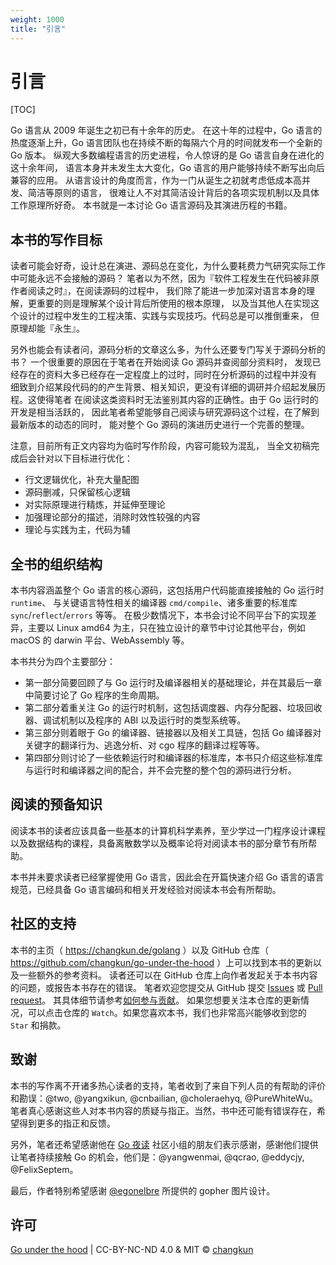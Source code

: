 ```yaml
---
weight: 1000
title: "引言"
---
```


# 引言

[TOC]

Go 语言从 2009 年诞生之初已有十余年的历史。
在这十年的过程中，Go 语言的热度逐渐上升，Go 语言团队也在持续不断的每隔六个月的时间就发布一个全新的 Go 版本。
纵观大多数编程语言的历史进程，令人惊讶的是 Go 语言自身在进化的这十余年间，
语言本身并未发生太大变化，Go 语言的用户能够持续不断写出向后兼容的应用。
从语言设计的角度而言，作为一门从诞生之初就考虑低成本高并发、简洁等原则的语言，
很难让人不对其简洁设计背后的各项实现机制以及具体工作原理所好奇。
本书就是一本讨论 Go 语言源码及其演进历程的书籍。

## 本书的写作目标

读者可能会好奇，设计总在演进、源码总在变化，为什么要耗费力气研究实际工作中可能永远不会接触的源码？
笔者以为不然，因为『软件工程发生在代码被非原作者阅读之时』，在阅读源码的过程中，
我们除了能进一步加深对语言本身的理解，更重要的则是理解某个设计背后所使用的根本原理，
以及当其他人在实现这个设计的过程中发生的工程决策、实践与实现技巧。代码总是可以推倒重来，
但原理却能『永生』。

另外也能会有读者问，源码分析的文章这么多，为什么还要专门写关于源码分析的书？
一个很重要的原因在于笔者在开始阅读 Go 源码并查阅部分资料时，
发现已经存在的资料大多已经存在一定程度上的过时，同时在分析源码的过程中并没有
细致到介绍某段代码的的产生背景、相关知识，更没有详细的调研并介绍起发展历程。这使得笔者
在阅读这类资料时无法鉴别其内容的正确性。由于 Go 运行时的开发是相当活跃的，
因此笔者希望能够自己阅读与研究源码这个过程，在了解到最新版本的动态的同时，
能对整个 Go 源码的演进历史进行一个完善的整理。

注意，目前所有正文内容均为临时写作阶段，内容可能较为混乱，
当全文初稿完成后会针对以下目标进行优化：
- 行文逻辑优化，补充大量配图
- 源码删减，只保留核心逻辑
- 对实际原理进行精炼，并延伸至理论
- 加强理论部分的描述，消除时效性较强的内容
- 理论与实践为主，代码为辅

## 全书的组织结构

本书内容涵盖整个 Go 语言的核心源码，这包括用户代码能直接接触的 Go 运行时 `runtime`、
与关键语言特性相关的编译器 `cmd/compile`、诸多重要的标准库 `sync`/`reflect`/`errors` 等等。
在极少数情况下，本书会讨论不同平台下的实现差异，主要以 Linux amd64 为主，只在独立设计的章节中讨论其他平台，例如 macOS 的 darwin 平台、WebAssembly 等。

本书共分为四个主要部分：

- 第一部分简要回顾了与 Go 运行时及编译器相关的基础理论，并在其最后一章中简要讨论了 Go 程序的生命周期。
- 第二部分着重关注 Go 的运行时机制，这包括调度器、内存分配器、垃圾回收器、调试机制以及程序的 ABI 以及运行时的类型系统等。
- 第三部分则着眼于 Go 的编译器、链接器以及相关工具链，包括 Go 编译器对关键字的翻译行为、逃逸分析、对 cgo 程序的翻译过程等等。
- 第四部分则讨论了一些依赖运行时和编译器的标准库，本书只介绍这些标准库与运行时和编译器之间的配合，并不会完整的整个包的源码进行分析。

## 阅读的预备知识

阅读本书的读者应该具备一些基本的计算机科学素养，至少学过一门程序设计课程以及数据结构的课程，具备离散数学以及概率论将对阅读本书的部分章节有所帮助。

本书并未要求读者已经掌握使用 Go 语言，因此会在开篇快速介绍 Go 语言的语言规范，已经具备 Go 语言编码和相关开发经验对阅读本书会有所帮助。

## 社区的支持

本书的主页（ https://changkun.de/golang ）以及 GitHub 仓库（ https://github.com/changkun/go-under-the-hood ）上可以找到本书的更新以及一些额外的参考资料。
读者还可以在 GitHub 仓库上向作者发起关于本书内容的问题，或报告本书存在的错误。
笔者欢迎您提交从 GitHub 提交 [Issues](https://github.com/changkun/go-under-the-hood/issues/new/choose) 或 [Pull request](https://github.com/changkun/go-under-the-hood/pulls)。
其具体细节请参考[如何参与贡献](../../CONTRIBUTING.md)。
如果您想要关注本仓库的更新情况，可以点击仓库的 `Watch`。如果您喜欢本书，我们也非常高兴能够收到您的 `Star` 和捐款。

## 致谢

本书的写作离不开诸多热心读者的支持，笔者收到了来自下列人员的有帮助的评价和勘误：@two, @yangxikun, @cnbailian, @choleraehyq, @PureWhiteWu。笔者真心感谢这些人对本书内容的质疑与指正。当然，书中还可能有错误存在，希望得到更多的指正和反馈。

另外，笔者还希望感谢他在 [Go 夜读](https://reading.developerlearning.cn/) 社区小组的朋友们表示感谢，感谢他们提供让笔者持续接触 Go 的机会，他们是：@yangwenmai, @qcrao, @eddycjy, @FelixSeptem。

最后，作者特别希望感谢 [@egonelbre](https://github.com/egonelbre/gophers) 所提供的 gopher 图片设计。

## 许可

[Go under the hood](https://github.com/changkun/go-under-the-hood) | CC-BY-NC-ND 4.0 & MIT &copy; [changkun](https://changkun.de)